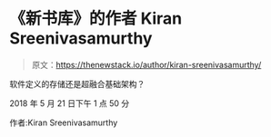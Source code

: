 # 《新书库》的作者 Kiran Sreenivasamurthy

> 原文：<https://thenewstack.io/author/kiran-sreenivasamurthy/>

软件定义的存储还是超融合基础架构？

2018 年 5 月 21 日下午 1 点 50 分

作者:Kiran Sreenivasamurthy